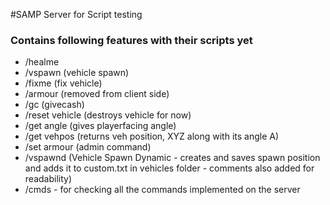 #SAMP Server for Script testing

### Contains following features with their scripts yet

* /healme
* /vspawn (vehicle spawn)
* /fixme (fix vehicle)
* /armour (removed from client side)
* /gc (givecash)
* /reset vehicle (destroys vehicle for now)
* /get angle (gives playerfacing angle)
* /get vehpos (returns veh position, XYZ along with its angle A)
* /set armour (admin command)
* /vspawnd (Vehicle Spawn Dynamic - creates and saves spawn position and adds it to custom.txt in vehicles folder - comments also added for readability)
* /cmds - for checking all the commands implemented on the server